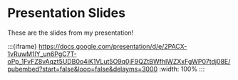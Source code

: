 # Presentation Slides

These are the slides from my presentation!

:::{iframe}  https://docs.google.com/presentation/d/e/2PACX-1vRuwM1lY_un6PgC7T-oPp_1FvFZ8vAqzt5UDB0o4iK1VLut5O9q0jF9QZtBWfhlWZXxFgWP07tdj08E/pubembed?start=false&loop=false&delayms=3000
:width: 100%
:::
